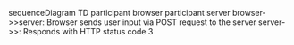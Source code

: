 sequenceDiagram TD
    participant browser
    participant server
    browser->>server: Browser sends user input via POST request to the server
    server->>: Responds with HTTP status code 3

